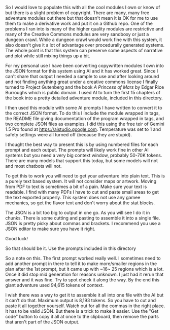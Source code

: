So I would love to populate this with all the cool modules I own or know of but there is a slight problem of copyright. There are many, many free adventure modules out there but that doesn't mean it is OK for me to use them to make a derivative work and put it on a Github repo. One of the problems I ran into is many of the higher quality modules are restrictive and many of the Creative Commons modules are very sandboxy or just a dungeon crawl. While a dungeon crawl would work fine with this system, it also doesn't give it a lot of advantage over procedurally generated systems. The whole point is that this system can preserve some aspects of narrative and plot while still mixing things up a bit.

For my personal use I have been converting copywritten modules I own into the JSON format for this system using AI and it has worked great. Since I can't share that output I needed a sample to use and after looking around and not finding anything great under a creative commons license I finally turned to Project Gutenberg and the book *A Princess of Mars* by Edgar Rice Burroughs which is public domain. I used AI to turn the first 15 chapters of the book into a pretty detailed adventure module, included in this directory.

I then used this module with some AI prompts I have written to convert it to the correct JSON format. To do this I include the module wrapped in <story> </story> tags, the README file giving documentation of the program wrapped in tags, and two complete JSON files as examples. I did this using the free teir of Gemini 1.5 Pro found at https://aistudio.google.com. Temperature was set to 1 and safety settings were all turned off (because they are stupid).

I thought the best way to present this is by using numbered files for each prompt and each output. The prompts will likely work fine in other AI systems but you need a very big context window, probably 50-70K tokens. There are many models that support this today, but some models will not and most chatbots will not. 

To get this to work you will need to get your adventure into plain text. This is a purely text based system. It will not consider maps or artwork. Moving from PDF to text is sometimes a bit of a pain. Make sure your text is readable. I find with many PDFs I have to cut and paste small areas to get the text exported properly. This system does not use any gamee mechanics, so get the flavor text and don't worry about the stat blocks.

The JSON is a bit too big to output in one go. As you will see I do it in chunks. There is some cutting and pasting to assemble it into a single file. JSON is pretty picky about commas and brackets. I recommend you use a JSON editor to make sure you have it right.

Good luck!

So that should be it. Use the prompts included in this directory

So a note on this. The first prompt worked really well. I sometimes need to add another prompt in there to tell it to make more/smaller regions in the plan after the 1st prompt, but it came up with ~16~ 25 regions which is a lot.
Once it did stop mid generation for reasons unknown. I just had it rerun that answer and it was fine. Try to spot check it along the way. By the end this giant adventure used 94,615 tokens of context.

I wish there was a way to get it to assemble it all into one file with the AI but it can't do that. Maximum output is 8,193 tokens. So you have to cut and paste it all together yourself. Watch out for all the commas in the right place. It has to be valid JSON. But there is a trick to make it easier. Use the "Get code" button to copy it all at once to the clipboard, then remove the parts that aren't part of the JSON output. 